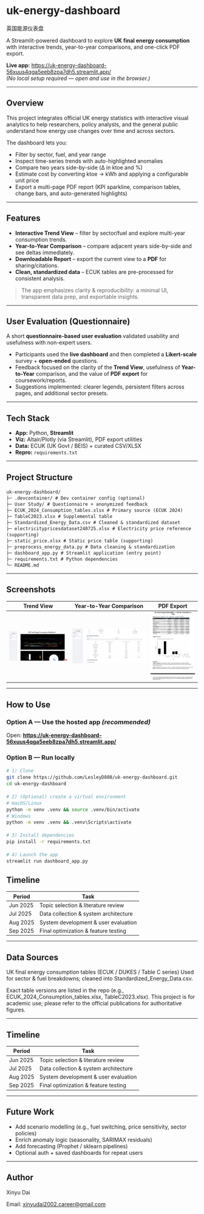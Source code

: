 # uk-energy-dashboard
英国能源仪表盘

A Streamlit-powered dashboard to explore **UK final energy consumption** with interactive trends, year-to-year comparisons, and one-click PDF export.

**Live app:** https://uk-energy-dashboard-56xuus4qga5eeb8zpa7dh5.streamlit.app/  
*(No local setup required — open and use in the browser.)*

---

## Overview

This project integrates official UK energy statistics with interactive visual analytics to help researchers, policy analysts, and the general public understand how energy use changes over time and across sectors.

The dashboard lets you:

- Filter by sector, fuel, and year range
- Inspect time-series trends with auto-highlighted anomalies
- Compare two years side-by-side (Δ in ktoe and %)
- Estimate cost by converting ktoe → kWh and applying a configurable unit price
- Export a multi-page PDF report (KPI sparkline, comparison tables, change bars, and auto-generated highlights)

---

## Features

- **Interactive Trend View** – filter by sector/fuel and explore multi-year consumption trends.  
- **Year-to-Year Comparison** – compare adjacent years side-by-side and see deltas immediately.  
- **Downloadable Report** – export the current view to a **PDF** for sharing/citations.  
- **Clean, standardized data** – ECUK tables are pre-processed for consistent analysis.  

> The app emphasizes clarity & reproducibility: a minimal UI, transparent data prep, and exportable insights.

---

## User Evaluation (Questionnaire)

A short **questionnaire-based user evaluation** validated usability and usefulness with non-expert users.

- Participants used the **live dashboard** and then completed a **Likert-scale** survey + **open-ended** questions.  
- Feedback focused on the clarity of the **Trend View**, usefulness of **Year-to-Year** comparison, and the value of **PDF export** for coursework/reports.  
- Suggestions implemented: clearer legends, persistent filters across pages, and additional sector presets.

---

## Tech Stack

- **App:** Python, **Streamlit**  
- **Viz:** Altair/Plotly (via Streamlit), PDF export utilities  
- **Data:** ECUK (UK Govt / BEIS) + curated CSV/XLSX  
- **Repro:** `requirements.txt`

---

## Project Structure
```
uk-energy-dashboard/
├─ .devcontainer/ # Dev container config (optional)
├─ User Study/ # Questionnaire + anonymized feedback
├─ ECUK_2024_Consumption_tables.xlsx # Primary source (ECUK 2024)
├─ TableC2023.xlsx # Supplemental table
├─ Standardized_Energy_Data.csv # Cleaned & standardized dataset
├─ electricitypricesdataset240725.xlsx # Electricity price reference (supporting)
├─ static_price.xlsx # Static price table (supporting)
├─ preprocess_energy_data.py # Data cleaning & standardization
├─ dashboard_app.py # Streamlit application (entry point)
├─ requirements.txt # Python dependencies
└─ README.md
```


---

## Screenshots

| Trend View | Year-to-Year Comparison | PDF Export |
|---|---|---|
| ![Trend](screenshots/Trend%20View.png) | ![Y2Y](screenshots/Year-to-Year%20Comparison.png) | ![PDF](screenshots/PDF%20Export.png) |

---

## How to Use

### Option A — Use the hosted app *(recommended)*
Open: **https://uk-energy-dashboard-56xuus4qga5eeb8zpa7dh5.streamlit.app/**

### Option B — Run locally
```bash
# 1) Clone
git clone https://github.com/LesleyD808/uk-energy-dashboard.git
cd uk-energy-dashboard

# 2) (Optional) create a virtual environment
# macOS/Linux
python -m venv .venv && source .venv/bin/activate
# Windows
python -m venv .venv && .venv\Scripts\activate

# 3) Install dependencies
pip install -r requirements.txt

# 4) Launch the app
streamlit run dashboard_app.py
```


## Timeline

| Period   | Task                                  |
|----------|---------------------------------------|
| Jun 2025 | Topic selection & literature review   |
| Jul 2025 | Data collection & system architecture |
| Aug 2025 | System development & user evaluation  |
| Sep 2025 | Final optimization & feature testing  |

---

## Data Sources

UK final energy consumption tables (ECUK / DUKES / Table C series)
Used for sector & fuel breakdowns; cleaned into Standardized_Energy_Data.csv.

Exact table versions are listed in the repo (e.g., ECUK_2024_Consumption_tables.xlsx, TableC2023.xlsx).
This project is for academic use; please refer to the official publications for authoritative figures.

---

## Timeline

| Period   | Task                                  |
|----------|---------------------------------------|
| Jun 2025 | Topic selection & literature review   |
| Jul 2025 | Data collection & system architecture |
| Aug 2025 | System development & user evaluation  |
| Sep 2025 | Final optimization & feature testing  |

---

## Future Work

- Add scenario modelling (e.g., fuel switching, price sensitivity, sector policies)
- Enrich anomaly logic (seasonality, SARIMAX residuals)
- Add forecasting (Prophet / sklearn pipelines)
- Optional auth + saved dashboards for repeat users

---

## Author
Xinyu Dai

Email: xinyudai2002.career@gmail.com
